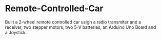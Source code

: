 # Remote-Controlled-Car
Built a 2-wheel remote controlled car usign a radio transmiter and a receiver, two stepper motors, two 5-V batteries, an Arduino Uno Board and  a Joystick.
